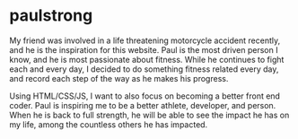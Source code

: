 # paulstrong

My friend was involved in a life threatening motorcycle accident recently, and he is the inspiration for this website. Paul is the most driven person I know, and he is most passionate about fitness. While he continues to fight each and every day, I decided to do something fitness related every day, and record each step of the way as he makes his progress. 

Using HTML/CSS/JS, I want to also focus on becoming a better front end coder. Paul is inspiring me to be a better athlete, developer, and person. When he is back to full strength, he will be able to see the impact he has on my life, among the countless others he has impacted.   
